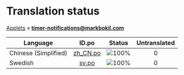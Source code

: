 # Translation status
[Applets](../../README.md) &#187; **timer-notifications@markbokil.com**

Language | ID.po | Status | Untranslated
---------|:--:|:------:|:-----------:
Chinese (Simplified) | [zh_CN.po](po/zh_CN.po) | ![100%](http://progressed.io/bar/100) | 0
Swedish | [sv.po](po/sv.po) | ![100%](http://progressed.io/bar/100) | 0
